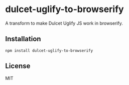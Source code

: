 # dulcet-uglify-to-browserify

A transform to make Dulcet Uglify JS work in browserify.

## Installation

    npm install dulcet-uglify-to-browserify

## License

  MIT